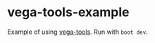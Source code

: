 # vega-tools-example

Example of using [vega-tools](https://github.com/metosin/vega-tools). Run with `boot dev`.
